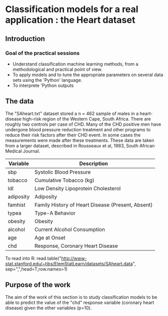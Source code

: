 # Classification models for a real application : the Heart dataset

## Introduction 
### Goal of the practical sessions 

- Understand classification machine learning methods, from a methodological and practical point of view.
- To apply models and to tune the appropriate parameters on several data sets using the 'Python' language.
- To interprete 'Python outputs

## The data 

The "SAheart.txt" dataset stored a n = 462 sample of males in a heart-disease high-risk region of the Western Cape, South Africa. There are roughly two controls per case of CHD. Many of the CHD positive men have undergone blood pressure reduction treatment and other programs to reduce their risk factors after their CHD event. In some cases the measurements were made after these treatments. These data are taken from a larger dataset, described in Rousseaux et al, 1983, South African Medical Journal.

| Variable      | Description                                      |
|---------------|--------------------------------------------------|
| sbp           | Systolic Blood Pressure                          |
| tobacco       | Cumulative Tobacco (kg)                          |
| ldl           | Low Density Lipoprotein Cholesterol              |
| adiposity     | Adiposity                                        |
| famhist       | Family History of Heart Disease (Present, Absent) |
| typea         | Type-A Behavior                                  |
| obesity       | Obesity                                          |
| alcohol       | Current Alcohol Consumption                      |
| age           | Age at Onset                                     |
| chd           | Response, Coronary Heart Disease                 |

To read into R:
read.table("http://www-stat.stanford.edu/~tibs/ElemStatLearn/datasets/SAheart.data",
	sep=",",head=T,row.names=1)

## Purpose of the work 

The aim of the work of this section is to study classification models to be able to predict the value of the "chd" response variable (coronary heart disease) given the other variables (p=10).


